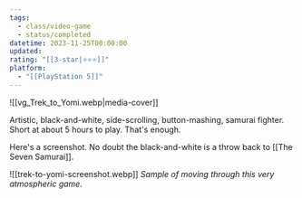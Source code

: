 ```yaml
---
tags:
  - class/video-game
  - status/completed
datetime: 2023-11-25T00:00:00
updated: 
rating: "[[3-star|⭐️⭐️⭐️]]"
platform:
  - "[[PlayStation 5]]"
---
```

![[vg_Trek_to_Yomi.webp|media-cover]]

Artistic, black-and-white, side-scrolling, button-mashing, samurai fighter. Short at about 5 hours to play. That's enough.

Here's a screenshot. No doubt the black-and-white is a throw back to [[The Seven Samurai]].

![[trek-to-yomi-screenshot.webp]]
*Sample of moving through this very atmospheric game.*
